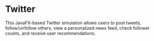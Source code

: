 # Twitter
This JavaFX-based Twitter simulation allows users to post tweets, follow/unfollow others, view a personalized news feed, check follower counts, and receive user recommendations. 
